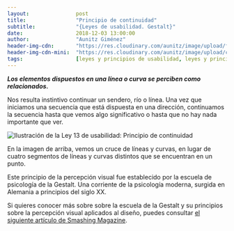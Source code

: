```yaml
---
layout:               post
title:                "Principio de continuidad"
subtitle:             "{Leyes de usabilidad. Gestalt}"
date:                 2018-12-03 13:00:00
author:               "Aunitz Giménez"
header-img-cdn:       "https://res.cloudinary.com/aunitz/image/upload/f_auto,q_auto/v1613934705/post-bg-14_sh5uki.jpg"
header-img-cdn-mini:  "https://res.cloudinary.com/aunitz/image/upload/c_scale,f_auto,q_auto,w_414/v1613934705/post-bg-14_sh5uki.jpg"
tags:                 [leyes y principios de usabilidad, leyes y principios de la Gestalt]
---
```


<p><em><strong>Los elementos dispuestos en una línea o curva se perciben como relacionados.</strong></em></p>

<p>Nos resulta instintivo continuar un sendero, río o línea. Una vez que iniciamos una secuencia que está dispuesta en una dirección, continuamos la secuencia hasta que vemos algo significativo o hasta que no hay nada importante que ver.</p>

<p><img src="{{ site.baseurl }}/img/ley-13-principio-de-continuidad.png" loading="lazy" alt="Ilustración de la Ley 13 de usabilidad: Principio de continuidad"></p>

<p>En la imagen de arriba, vemos un cruce de líneas y curvas, en lugar de cuatro segmentos de líneas y curvas distintos que se encuentran en un punto.</p>

<p>Este principio de la percepción visual fue establecido por la escuela de psicología de la Gestalt. Una corriente de la psicología moderna, surgida en Alemania a principios del siglo XX.</p>

<p>Si quieres conocer más sobre sobre la escuela de la Gestalt y su principios sobre la percepción visual aplicados al diseño, puedes consultar <a href="https://www.smashingmagazine.com/2014/03/design-principles-visual-perception-and-the-principles-of-gestalt/" target="_blank" rel="noopener noreferrer">el siguiente artículo de Smashing Magazine</a>.</p>